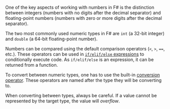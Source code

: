 One of the key aspects of working with numbers in F# is the distinction between integers (numbers with no digits after the decimal separator) and floating-point numbers (numbers with zero or more digits after the decimal separator).

The two most commonly used numeric types in F# are `int` (a 32-bit integer) and `double` (a 64-bit floating-point number).

Numbers can be compared using the default comparison operators (`<`, `>`, `==`, etc.). These operators can be used in [`if/elif/else` expressions][conditional-expression] to conditionally execute code. As `if/elif/else` is an expression, it can be returned from a function.

To convert between numeric types, one has to use the built-in [conversion operator][conversion-operators]. These operators are named after the type they will be converting to.

When converting between types, always be careful. If a value cannot be represented by the target type, the value will _overflow_.

[conditional-expression]: https://docs.microsoft.com/en-us/dotnet/fsharp/language-reference/conditional-expressions-if-then-else
[conversion-operators]: https://docs.microsoft.com/en-us/dotnet/fsharp/language-reference/casting-and-conversions#arithmetic-types
